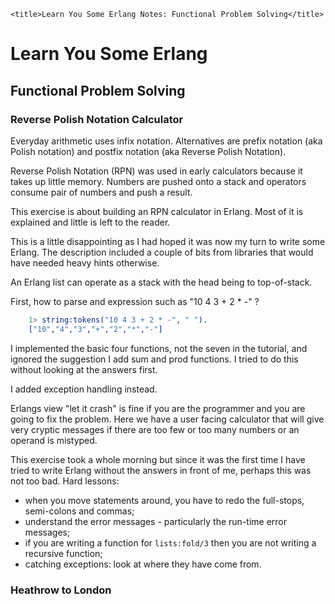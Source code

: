 <!DOCTYPE html>
<html lang="en-GB">
    <!-- erlang notes by NewForester is licensed under a Creative Commons Attribution-ShareAlike 4.0 International Licence. -->
<head>
    <meta charset="UTF-8" />
    <meta name="description" content="Notes on the Erlang programming language made while learning a bit about Functional Programming" />
    <meta name="keywords" content="Erlang" />
    <meta name="author" content="NewForester" />
    <meta name="viewport" content="width=device-width, initial-scale=1.0" />
    <link rel="stylesheet" href="../styles/style-sheet.css" />

    <title>Learn You Some Erlang Notes: Functional Problem Solving</title>
</head>

<body>

# Learn You Some Erlang

## Functional Problem Solving

### Reverse Polish Notation Calculator

Everyday arithmetic uses infix notation.
Alternatives are prefix notation (aka Polish notation) and postfix notation (aka Reverse Polish Notation).

Reverse Polish Notation (RPN) was used in early calculators because it takes up little memory.
Numbers are pushed onto a stack and operators consume pair of numbers and push a result.

This exercise is about building an RPN calculator in Erlang.
Most of it is explained and little is left to the reader.

This is a little disappointing as I had hoped it was now my turn to write some Erlang.
The description included a couple of bits from libraries that would have needed heavy hints otherwise.

An Erlang list can operate as a stack with the head being to top-of-stack.

First, how to parse and expression such as "10 4 3 + 2  * -" ?

```erlang
    1> string:tokens("10 4 3 + 2 * -", " ").
    ["10","4","3","+","2","*","-"]
```

I implemented the basic four functions, not the seven in the tutorial, and ignored the suggestion I add sum and prod functions.
I tried to do this without looking at the answers first.

I added exception handling instead.

Erlangs view "let it crash" is fine if you are the programmer and you are going to fix the problem.
Here we have a user facing calculator that will give very cryptic messages if there are too few or too many
numbers or an operand is mistyped.

This exercise took a whole morning but since it was the first time I have tried to write Erlang without
the answers in front of me, perhaps this was not too bad.
Hard lessons:

  * when you move statements around, you have to redo the full-stops, semi-colons and commas;
  * understand the error messages - particularly the run-time error messages;
  * if you are writing a function for `lists:fold/3` then you are not writing a recursive function;
  * catching exceptions:  look at where they have come from.


### Heathrow to London



</body>
</html>
